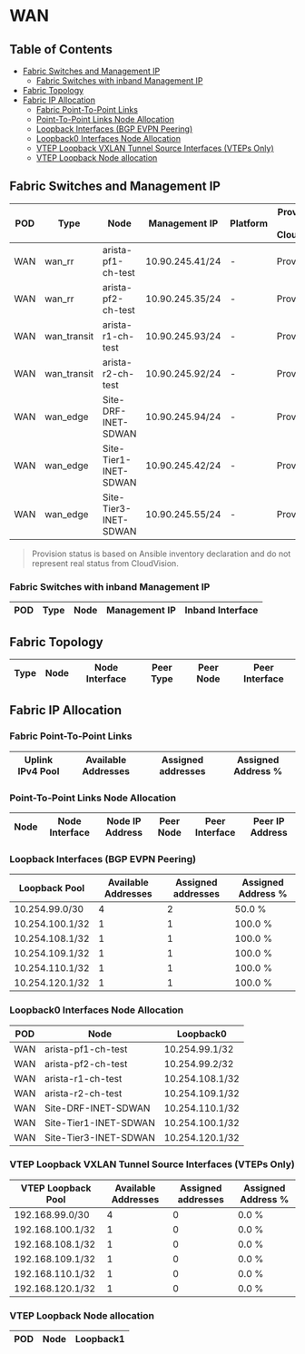 # WAN

## Table of Contents

- [Fabric Switches and Management IP](#fabric-switches-and-management-ip)
  - [Fabric Switches with inband Management IP](#fabric-switches-with-inband-management-ip)
- [Fabric Topology](#fabric-topology)
- [Fabric IP Allocation](#fabric-ip-allocation)
  - [Fabric Point-To-Point Links](#fabric-point-to-point-links)
  - [Point-To-Point Links Node Allocation](#point-to-point-links-node-allocation)
  - [Loopback Interfaces (BGP EVPN Peering)](#loopback-interfaces-bgp-evpn-peering)
  - [Loopback0 Interfaces Node Allocation](#loopback0-interfaces-node-allocation)
  - [VTEP Loopback VXLAN Tunnel Source Interfaces (VTEPs Only)](#vtep-loopback-vxlan-tunnel-source-interfaces-vteps-only)
  - [VTEP Loopback Node allocation](#vtep-loopback-node-allocation)

## Fabric Switches and Management IP

| POD | Type | Node | Management IP | Platform | Provisioned in CloudVision | Serial Number |
| --- | ---- | ---- | ------------- | -------- | -------------------------- | ------------- |
| WAN | wan_rr | arista-pf1-ch-test | 10.90.245.41/24 | - | Provisioned | - |
| WAN | wan_rr | arista-pf2-ch-test | 10.90.245.35/24 | - | Provisioned | - |
| WAN | wan_transit | arista-r1-ch-test | 10.90.245.93/24 | - | Provisioned | - |
| WAN | wan_transit | arista-r2-ch-test | 10.90.245.92/24 | - | Provisioned | - |
| WAN | wan_edge | Site-DRF-INET-SDWAN | 10.90.245.94/24 | - | Provisioned | - |
| WAN | wan_edge | Site-Tier1-INET-SDWAN | 10.90.245.42/24 | - | Provisioned | - |
| WAN | wan_edge | Site-Tier3-INET-SDWAN | 10.90.245.55/24 | - | Provisioned | - |

> Provision status is based on Ansible inventory declaration and do not represent real status from CloudVision.

### Fabric Switches with inband Management IP

| POD | Type | Node | Management IP | Inband Interface |
| --- | ---- | ---- | ------------- | ---------------- |

## Fabric Topology

| Type | Node | Node Interface | Peer Type | Peer Node | Peer Interface |
| ---- | ---- | -------------- | --------- | ----------| -------------- |

## Fabric IP Allocation

### Fabric Point-To-Point Links

| Uplink IPv4 Pool | Available Addresses | Assigned addresses | Assigned Address % |
| ---------------- | ------------------- | ------------------ | ------------------ |

### Point-To-Point Links Node Allocation

| Node | Node Interface | Node IP Address | Peer Node | Peer Interface | Peer IP Address |
| ---- | -------------- | --------------- | --------- | -------------- | --------------- |

### Loopback Interfaces (BGP EVPN Peering)

| Loopback Pool | Available Addresses | Assigned addresses | Assigned Address % |
| ------------- | ------------------- | ------------------ | ------------------ |
| 10.254.99.0/30 | 4 | 2 | 50.0 % |
| 10.254.100.1/32 | 1 | 1 | 100.0 % |
| 10.254.108.1/32 | 1 | 1 | 100.0 % |
| 10.254.109.1/32 | 1 | 1 | 100.0 % |
| 10.254.110.1/32 | 1 | 1 | 100.0 % |
| 10.254.120.1/32 | 1 | 1 | 100.0 % |

### Loopback0 Interfaces Node Allocation

| POD | Node | Loopback0 |
| --- | ---- | --------- |
| WAN | arista-pf1-ch-test | 10.254.99.1/32 |
| WAN | arista-pf2-ch-test | 10.254.99.2/32 |
| WAN | arista-r1-ch-test | 10.254.108.1/32 |
| WAN | arista-r2-ch-test | 10.254.109.1/32 |
| WAN | Site-DRF-INET-SDWAN | 10.254.110.1/32 |
| WAN | Site-Tier1-INET-SDWAN | 10.254.100.1/32 |
| WAN | Site-Tier3-INET-SDWAN | 10.254.120.1/32 |

### VTEP Loopback VXLAN Tunnel Source Interfaces (VTEPs Only)

| VTEP Loopback Pool | Available Addresses | Assigned addresses | Assigned Address % |
| --------------------- | ------------------- | ------------------ | ------------------ |
| 192.168.99.0/30 | 4 | 0 | 0.0 % |
| 192.168.100.1/32 | 1 | 0 | 0.0 % |
| 192.168.108.1/32 | 1 | 0 | 0.0 % |
| 192.168.109.1/32 | 1 | 0 | 0.0 % |
| 192.168.110.1/32 | 1 | 0 | 0.0 % |
| 192.168.120.1/32 | 1 | 0 | 0.0 % |

### VTEP Loopback Node allocation

| POD | Node | Loopback1 |
| --- | ---- | --------- |
